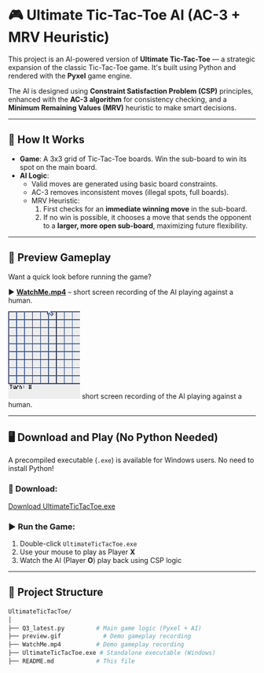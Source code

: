 # 🎮 Ultimate Tic-Tac-Toe AI (AC-3 + MRV Heuristic)

This project is an AI-powered version of **Ultimate Tic-Tac-Toe** — a strategic expansion of the classic Tic-Tac-Toe game. It's built using Python and rendered with the **Pyxel** game engine.

The AI is designed using **Constraint Satisfaction Problem (CSP)** principles, enhanced with the **AC-3 algorithm** for consistency checking, and a **Minimum Remaining Values (MRV)** heuristic to make smart decisions.

---

## 🧠 How It Works

- **Game**: A 3x3 grid of Tic-Tac-Toe boards. Win the sub-board to win its spot on the main board.
- **AI Logic**:
  - Valid moves are generated using basic board constraints.
  - AC-3 removes inconsistent moves (illegal spots, full boards).
  - MRV Heuristic:
    1. First checks for an **immediate winning move** in the sub-board.
    2. If no win is possible, it chooses a move that sends the opponent to a **larger, more open sub-board**, maximizing future flexibility.

---

## 🎥 Preview Gameplay

Want a quick look before running the game?

▶️ [**WatchMe.mp4**](./WatchMe.mp4) – short screen recording of the AI playing against a human.

![Gameplay Preview](./preview.gif)
short screen recording of the AI playing against a human.

---

## 🖥️ Download and Play (No Python Needed)

A precompiled executable (`.exe`) is available for Windows users. No need to install Python!

### 🔽 Download:
[Download UltimateTicTacToe.exe](https://github.com/tauhaimran/ultiimate-TicTacToe/releases/download/v1.0.0-beta.1.0/ult_tictactoe.exe)

### ▶️ Run the Game:
1. Double-click `UltimateTicTacToe.exe`
2. Use your mouse to play as Player **X**
3. Watch the AI (Player **O**) play back using CSP logic

---

## 📁 Project Structure

```bash
UltimateTicTacToe/
│
├── Q3_latest.py         # Main game logic (Pyxel + AI)
├── preview.gif            # Demo gameplay recording
├── WatchMe.mp4          # Demo gameplay recording
├── UltimateTicTacToe.exe # Standalone executable (Windows)
├── README.md            # This file

